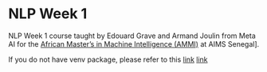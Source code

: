 # NLP Week 1
 NLP Week 1 course taught by Edouard Grave and Armand Joulin from Meta AI for the  [African Master’s in Machine Intelligence (AMMI)](https://aimsammi.org/)  at AIMS Senegal].
 
 If you do not have venv package, please refer to this [link](https://linuxize.com/post/how-to-create-python-virtual-environments-on-ubuntu-18-04/)
 [link](https://github.com/stephenkiilu/NLP_Week1/edit/main/README.md)

